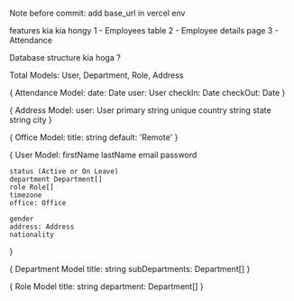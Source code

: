 Note before commit:
add base_url in vercel env

features kia kia hongy
1 - Employees table
2 - Employee details page
3 - Attendance

Database structure kia hoga ?

Total Models:
User, Department, Role, Address

{
    Attendance Model:
    date: Date
    user: User
    checkIn: Date
    checkOut: Date
}

{
    Address Model:
    user: User
    primary string unique
    country string
    state string
    city
}

{
    Office Model:
    title: string default: 'Remote'
}

{
    User Model:
    firstName
    lastName
    email
    password

    status (Active or On Leave)
    department Department[]
    role Role[]
    timezone
    office: Office

    gender
    address: Address
    nationality
}

{
    Department Model
    title: string
    subDepartments: Department[]
}

{
    Role Model
    title: string
    department: Department[]
}
